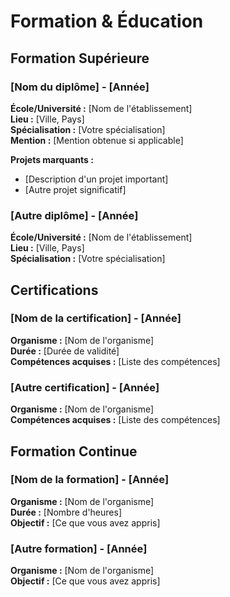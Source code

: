 # Formation & Éducation

## Formation Supérieure

### [Nom du diplôme] - [Année]
**École/Université :** [Nom de l'établissement]  
**Lieu :** [Ville, Pays]  
**Spécialisation :** [Votre spécialisation]  
**Mention :** [Mention obtenue si applicable]

**Projets marquants :**
- [Description d'un projet important]
- [Autre projet significatif]

### [Autre diplôme] - [Année]
**École/Université :** [Nom de l'établissement]  
**Lieu :** [Ville, Pays]  
**Spécialisation :** [Votre spécialisation]

## Certifications

### [Nom de la certification] - [Année]
**Organisme :** [Nom de l'organisme]  
**Durée :** [Durée de validité]  
**Compétences acquises :** [Liste des compétences]

### [Autre certification] - [Année]
**Organisme :** [Nom de l'organisme]  
**Compétences acquises :** [Liste des compétences]

## Formation Continue

### [Nom de la formation] - [Année]
**Organisme :** [Nom de l'organisme]  
**Durée :** [Nombre d'heures]  
**Objectif :** [Ce que vous avez appris]

### [Autre formation] - [Année]
**Organisme :** [Nom de l'organisme]  
**Objectif :** [Ce que vous avez appris]
